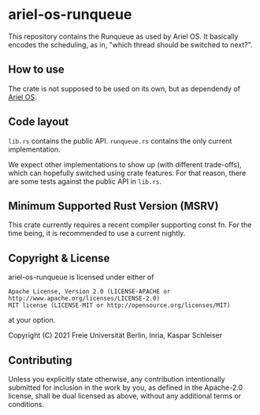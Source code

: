ariel-os-runqueue
================

This repository contains the Runqueue as used by Ariel OS.
It basically encodes the scheduling, as in, "which thread should be switched to next?".

How to use
----------

The crate is not supposed to be used on its own, but as dependendy of
[Ariel OS](https://github.com/ariel-os/ariel-os).

Code layout
-----------

`lib.rs` contains the public API. `runqueue.rs` contains
the only current implementation.

We expect other implementations to show up (with different trade-offs), which
can hopefully switched using crate features. For that reason, there are some
tests against the public API in `lib.rs`.

Minimum Supported Rust Version (MSRV)
-------------------------------------

This crate currently requires a recent compiler supporting const fn.
For the time being, it is recommended to use a current nightly.

Copyright & License
-------------------

ariel-os-runqueue is licensed under either of

    Apache License, Version 2.0 (LICENSE-APACHE or http://www.apache.org/licenses/LICENSE-2.0)
    MIT license (LICENSE-MIT or http://opensource.org/licenses/MIT)

at your option.

Copyright (C) 2021 Freie Universität Berlin, Inria, Kaspar Schleiser

Contributing
------------

Unless you explicitly state otherwise, any contribution intentionally submitted
for inclusion in the work by you, as defined in the Apache-2.0 license, shall
be dual licensed as above, without any additional terms or conditions.
